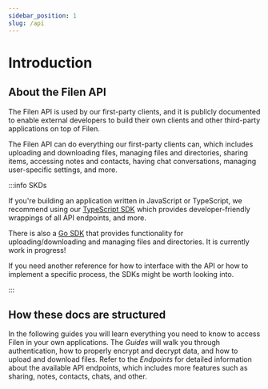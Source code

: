 ```yaml
---
sidebar_position: 1
slug: /api
---
```


# Introduction

## About the Filen API

The Filen API is used by our first-party clients, and it is publicly documented to enable external developers to build their own clients and other third-party applications on top of Filen.

The Filen API can do everything our first-party clients can, which includes uploading and downloading files, managing files and directories, sharing items, accessing notes and contacts, having chat conversations, managing user-specific settings, and more.

:::info SKDs

If you're building an application written in JavaScript or TypeScript, we recommend using our [TypeScript SDK](https://github.com/FilenCloudDienste/filen-sdk-ts) which provides developer-friendly wrappings of all API endpoints, and more.

There is also a [Go SDK](https://github.com/FilenCloudDienste/filen-sdk-go) that provides functionality for uploading/downloading and managing files and directories. It is currently work in progress!

If you need another reference for how to interface with the API or how to implement a specific process, the SDKs might be worth looking into.

:::

## How these docs are structured

In the following guides you will learn everything you need to know to access Filen in your own applications. The _Guides_ will walk you through authentication, how to properly encrypt and decrypt data, and how to upload and download files. Refer to the _Endpoints_ for detailed information about the available API endpoints, which includes more features such as sharing, notes, contacts, chats, and other.
